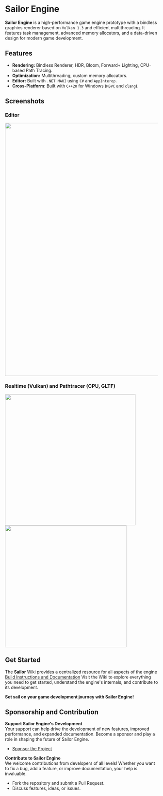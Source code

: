 # Sailor Engine

**Sailor Engine** is a high-performance game engine prototype with a bindless graphics renderer based on `Vulkan 1.3` and efficient multithreading. It features task management, advanced memory allocators, and a data-driven design for modern game development.

## Features

- **Rendering:** Bindless Renderer, HDR, Bloom, Forward+ Lighting, CPU-based Path Tracing.
- **Optimization:** Multithreading, custom memory allocators.
- **Editor:** Built with `.NET MAUI` using `C#` and `AppInterop`.
- **Cross-Platform:** Built with `C++20` for Windows (`MSVC` and `clang`).

## Screenshots

### Editor
<img src="https://github.com/user-attachments/assets/fdf66abd-8b83-40e3-b881-48b950734c34" width="830" />

### Realtime (Vulkan) and Pathtracer (CPU, GLTF)
<p float="left">
  <img src="https://github.com/user-attachments/assets/4392c125-e8eb-4e7c-ae94-2fe88d80b0c2" width="430" />
  <img src="https://github.com/aantropov/sailor/assets/3637761/086c1dc0-f7f4-47a4-bd0f-d2cef4e84fd8" width="400" />
</p>

## Get Started

The **Sailor** Wiki provides a centralized resource for all aspects of the engine [Build Instructions and Documentation](https://github.com/aantropov/sailor/wiki)
Visit the Wiki to explore everything you need to get started, understand the engine's internals, and contribute to its development.

**Set sail on your game development journey with Sailor Engine!**

## Sponsorship and Contribution

**Support Sailor Engine's Development**  
Your support can help drive the development of new features, improved performance, and expanded documentation. Become a sponsor and play a role in shaping the future of Sailor Engine.

- [Sponsor the Project](https://github.com/sponsors/aantropov)

**Contribute to Sailor Engine**  
We welcome contributions from developers of all levels! Whether you want to fix a bug, add a feature, or improve documentation, your help is invaluable.

- Fork the repository and submit a Pull Request.
- Discuss features, ideas, or issues.
